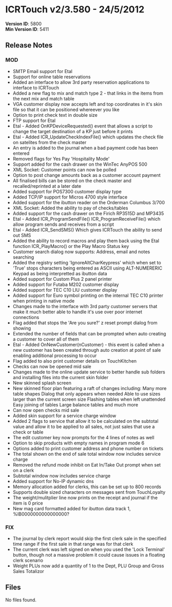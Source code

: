 # ICRTouch v2/3.580 - 24/5/2012

__Version ID__: 5800
<br>__Min Version ID__: 5411

## Release Notes
### MOD
- SMTP Email support for Etal
- Support for online table reservations
- Added an interface to allow 3rd party reservation applications to interface to ICRTouch
- Added a new flag to mix and match type 2 - that links in the items from the next mix and match table
- VGA customer display now accepts left and top coordinates in it's skin file so that it can be positioned whereever you like
- Option to print check text in double size
- FTP support for Etal
- Etal - Added OnKPDeviceRequested() event that allows a script to change the target destination of a KP just before it prints
- Etal - Added ICR_UpdateCheckIndexFile() which updates the check file on satelites from the check master
- An entry is added to the journal when a bad payment code has been entered
- Removed flags for Yes Pay 'Hospitality Mode'
- Support added for the cash drawer on the WinTec AnyPOS 500
- XML Socket: Customer points can now be polled
- Option to post change amounts back as a customer account payment
- All finalised bills can be stored on the check master and recalled/reprinted at a later date
- Added support for POS7300 customer display type
- Added TCP/IP support for Micros 4700 style interface
- Added support for the ibutton reader on the Orderman Columbus 3/700
- XML Socket: Added the ability to pay of checks/tables
- Added support for the cash drawer on the Firich RP3515D and MP3435
- Etal - Added ICR_ProgramSendFile() ICR_ProgramReceiveFile() which allow program sends and receives from a script
- Etal - Added ICR_SendSMS() Which gives ICRTouch the ability to send out SMS
- Added the ability to record macros and play them back using the Etal function ICR_PlayMacro() or the Play Macro Status key
- Customer search dialog now supports: Address, email and notes searching
- Added the registry setting 'IgnoreAltCharKeypress' which when set to 'True' stops characters being entered as ASCII using ALT-NUMERERIC Keypad as being interpretted as ibutton data
- Added support for Custom Plus 2 panel printer
- Added support for Futaba M202 customer display
- Added support for TEC C10 LIU customer display
- Added support for Euro symbol printing on the internal TEC C10 printer when printing in native mode
- Changes made to the interface with 3rd party customer servers that make it much better able to handle it's use over poor internet connections
- Flag added that stops the 'Are you sure?' z reset prompt dialog from showing
- Extended the number of fields that can be prompted when auto creating a customer to cover all of them
- Etal - Added OnNewCustomer(nCustomer) - this event is called when a new customer has been created through auto creation at point of sale enabling additional processing to occur
- Flag added to also print customer details on TouchKitchen
- Checks can now be opened mid sale
- Changes made to the online update service to better handle sub folders and installing files into the current skin folder
- New skinned splash screen
- New skinned floor plan featuring a raft of changes including:
Many more table shapes
Dialog that only appears when needed
Able to use sizes larger than the current screen size
Flashing tables when left unattended
Easy joining of tables
Large balance tables
and much more
- Can now open checks mid sale
- Added skin support for a service charge window
- Added 2 flags to service that allow it to be calculated on the subtotal value and allow it to be applied to all sales, not just sales that use a check or table
- The edit customer key now prompts for the 4 lines of notes as well
- Option to skip products with empty names in program mode 6
- Options added to print customer address and phone number on tickets
- The total shown on the end of sale total window now includes service charge
- Removed the refund mode inhibit on Eat In/Take Out prompt when set on a clerk
- Subtotal window now includes service charge
- Added support for No-IP dynamic dns
- Memory allocation added for clerks, this can be set up to 800 records
- Supports double sized characters on messages sent from TouchLoyalty
- The weight/mulitplier line now prints on the receipt and journal if the item is 0 price
- New mag card formatted added for ibutton data track 1, %IB0000000000000000?

### FIX
- The journal by clerk report would skip the first clerk sale in the specified time range if the first sale in that range was for that clerk
- The current clerk was left signed on when you used the 'Lock Terminal' button, though not a massive problem it could cause issues in a floating clerk scenario
- Weight PLUs now add a quantity of 1 to the Dept, PLU Group and Gross Sales Totalizor

## Files
No files found.

